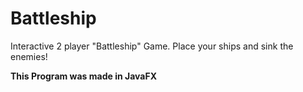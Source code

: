 # Battleship
Interactive 2 player "Battleship" Game. Place your ships and sink the enemies!

**This Program was made in JavaFX**
